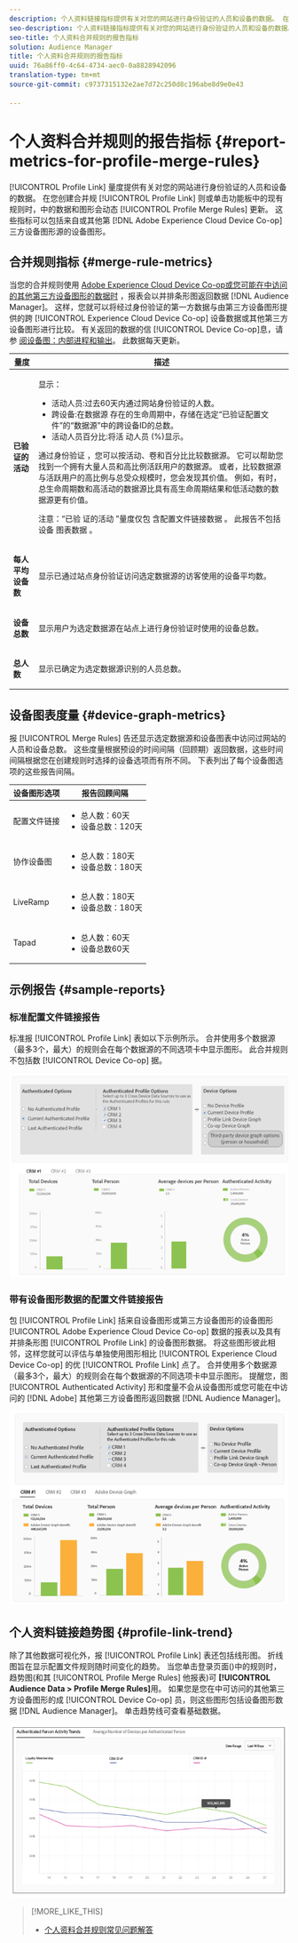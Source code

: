 ```yaml
---
description: 个人资料链接指标提供有关对您的网站进行身份验证的人员和设备的数据。 在您创建合并规则时，或在“配置文件合并规则”功能板中单击现有规则时，“配置文件链接”中的数据和图形会动态更新。 这些指标可以包括来自Adobe Experience Cloud Device Co-op或其他第三方设备图形源的设备图。
seo-description: 个人资料链接指标提供有关对您的网站进行身份验证的人员和设备的数据。 在您创建合并规则时，或在“配置文件合并规则”功能板中单击现有规则时，“配置文件链接”中的数据和图形会动态更新。 这些指标可以包括来自Adobe Experience Cloud Device Co-op或其他第三方设备图形源的设备图。
seo-title: 个人资料合并规则的报告指标
solution: Audience Manager
title: 个人资料合并规则的报告指标
uuid: 76a86ff0-4c64-4734-aec0-0a8828942096
translation-type: tm+mt
source-git-commit: c9737315132e2ae7d72c250d8c196abe8d9e0e43

---
```



# 个人资料合并规则的报告指标 {#report-metrics-for-profile-merge-rules}

[!UICONTROL Profile Link] 量度提供有关对您的网站进行身份验证的人员和设备的数据。 在您创建合并规 [!UICONTROL Profile Link] 则或单击功能板中的现有规则时，中的数据和图形会动态 [!UICONTROL Profile Merge Rules] 更新。 这些指标可以包括来自或其他第 [!DNL Adobe Experience Cloud Device Co-op] 三方设备图形源的设备图形。

## 合并规则指标 {#merge-rule-metrics}

当您的合并规则使用 [Adobe Experience Cloud Device Co-op或您可能在中访问的其他第三方设备图形的数据时](https://marketing.adobe.com/resources/help/en_US/mcdc/) ，报表会以并排条形图返回数据 [!DNL Audience Manager]。 这样，您就可以将经过身份验证的第一方数据与由第三方设备图形提供的跨 [!UICONTROL Experience Cloud Device Co-op] 设备数据或其他第三方设备图形进行比较。 有关返回的数据的信 [!UICONTROL Device Co-op]息，请参 [阅设备图：内部进程和输出](https://marketing.adobe.com/resources/help/en_US/mcdc/mcdc-processes.html)。 此数据每天更新。

<table id="table_A7FB2F9804F84AC8A6DD05C0E6EE7555"> 
 <thead> 
  <tr> 
   <th colname="col1" class="entry"> 量度 </th> 
   <th colname="col2" class="entry"> 描述 </th> 
  </tr> 
 </thead>
 <tbody> 
  <tr> 
   <td colname="col1"> <p> <b><span class="wintitle"> 已验证的活动</span></b> </p> </td> 
   <td colname="col2"> <p>显示： </p> 
    <ul id="ul_7F7373919A4A49028EF4BF7B28D9F8E9"> 
     <li id="li_FE2F93C496D64ED8928B3E522C9585EA"> <span class="wintitle"> 活动人员</span>:过去60天内通过网站身份验证的人数。 </li> 
     <li id="li_60CFD26EE68B442683C0ED5FED1A79C8"> <span class="wintitle"> 跨设备</span>:在数据源 <a href="../../features/profile-merge-rules/merge-rules-start.md#create-data-source"></a><a href="../../features/manage-datasources.md#create-data-source"></a><a href="../../features/profile-merge-rules/merge-rule-definitions.md"></a> 存在的生命周期中，存储在选定“已验证配置文件”的“数据源”中的跨设备ID的总数。 </li> 
     <li id="li_F2F07B6A326C4A18B79A0CF2C47D9677"> <span class="wintitle"> 活动人员百分比</span>:将活 <span class="wintitle"> 动人员</span> (%)显示。 </li> 
    </ul> <p> <span class="wintitle"> 通过身份验证</span> ，您可以按活动、卷和百分比比较数据源。 它可以帮助您找到一个拥有大量人员和高比例活跃用户的数据源。 或者，比较数据源与活跃用户的高比例与总受众规模时，您会发现其价值。 例如，有时，总生命周期数和高活动的数据源比具有高生命周期结果和低活动数的数据源更有价值。 </p> <p> <p>注意：“已验 <span class="wintitle"> 证的活动</span> ”量度仅包 <span class="wintitle"> 含配置文件链接数据</span> 。 此报告不包括设备 <span class="wintitle"> 图表数据</span> 。 </p> </p> </td> 
  </tr> 
  <tr> 
   <td colname="col1"> <p> <b><span class="wintitle"> 每人平均设备数</span></b> </p> </td> 
   <td colname="col2"> <p> 显示已通过站点身份验证访问选定数据源的访客使用的设备平均数。 </p> </td> 
  </tr> 
  <tr> 
   <td colname="col1"> <p> <b><span class="wintitle"> 设备总数</span></b> </p> </td> 
   <td colname="col2"> <p>显示用户为选定数据源在站点上进行身份验证时使用的设备总数。 </p> </td> 
  </tr> 
  <tr> 
   <td colname="col1"> <p> <b><span class="wintitle"> 总人数</span></b> </p> </td> 
   <td colname="col2"> <p>显示已确定为选定数据源识别的人员总数。 </p> </td> 
  </tr> 
 </tbody> 
</table>

## 设备图表度量 {#device-graph-metrics}

报 [!UICONTROL Merge Rules] 告还显示选定数据源和设备图表中访问过网站的人员和设备总数。 这些度量根据预设的时间间隔（回顾期）返回数据，这些时间间隔根据您在创建规则时选择的设备选项而有所不同。 下表列出了每个设备图选项的这些报告间隔。

<table id="table_038983EBC71F4A55BBCA99212AC5DEE6"> 
 <thead> 
  <tr> 
   <th colname="col1" class="entry"> 设备图形选项 </th> 
   <th colname="col2" class="entry"> 报告回顾间隔 </th> 
  </tr>
 </thead>
 <tbody> 
  <tr> 
   <td colname="col1"> <p><span class="wintitle"> 配置文件链接</span> </p> </td> 
   <td colname="col2"> <p> 
     <ul id="ul_B2FF2341573840549FFB96579F537082"> 
      <li id="li_B37323C2F2434F41B407500AC5C15447">总人数：60天 </li> 
      <li id="li_08D911224A60418BBB3CFB4E70CE73D4">设备总数：120天 </li> 
     </ul> </p> </td> 
  </tr> 
  <tr> 
   <td colname="col1"> <p><span class="wintitle"> 协作设备图</span> </p> </td> 
   <td colname="col2"> <p> 
     <ul id="ul_64AD1DD89DF64703B70B973A463BA020"> 
      <li id="li_D7D3A3871F434CBFA71BE8929EB41648">总人数：180天 </li> 
      <li id="li_125D387986B2463EB310203CE5857EDA">设备总数：180天 </li> 
     </ul> </p> </td> 
  </tr> 
  <tr> 
   <td colname="col1"> <p><span class="wintitle"> LiveRamp</span> </p> </td> 
   <td colname="col2"> <p> 
     <ul id="ul_2772F3AD7E1440789B635794ECDE8DFB"> 
      <li id="li_1432363829D64615B1D349A3722D6268">总人数：180天 </li> 
      <li id="li_D5C0E3CE92524B54BBD36C73A326292B">设备总数：180天 </li> 
     </ul> </p> </td> 
  </tr> 
  <tr> 
   <td colname="col1"> <p><span class="wintitle"> Tapad</span> </p> </td> 
   <td colname="col2"> <p> 
     <ul id="ul_274529DB58E6442E95C6AD89BECB1362"> 
      <li id="li_67102211A72A4E47AACFE5E369793C17">总人数：60天 </li> 
      <li id="li_3E8F3DA6A7B5487895A626674DA363A5">设备总数60天 </li> 
     </ul> </p> </td> 
  </tr> 
 </tbody> 
</table>

## 示例报告 {#sample-reports}

### 标准配置文件链接报告

标准报 [!UICONTROL Profile Link] 表如以下示例所示。 合并使用多个数据源（最多3个，最大）的规则会在每个数据源的不同选项卡中显示图形。 此合并规则不包括数 [!UICONTROL Device Co-op] 据。

![](assets/coop-metrics1.png)

### 带有设备图形数据的配置文件链接报告

包 [!UICONTROL Profile Link] 括来自设备图形或第三方设备图形的设备图形 [!UICONTROL Adobe Experience Cloud Device Co-op] 数据的报表以及具有并排条形图 [!UICONTROL Profile Link] 的设备图形数据。 将这些图形彼此相邻，这样您就可以评估与单独使用图形相比 [!UICONTROL Experience Cloud Device Co-op] 的优 [!UICONTROL Profile Link] 点了。 合并使用多个数据源（最多3个，最大）的规则会在每个数据源的不同选项卡中显示图形。 提醒您，图 [!UICONTROL Authenticated Activity] 形和度量不会从设备图形或您可能在中访问的 [!DNL Adobe] 其他第三方设备图形返回数据 [!DNL Audience Manager]。

![](assets/coop-metrics2.png)

## 个人资料链接趋势图 {#profile-link-trend}

除了其他数据可视化外，报 [!UICONTROL Profile Link] 表还包括线形图。 折线图旨在显示配置文件规则随时间变化的趋势。 当您单击登录页面()中的规则时，趋势图(和其 [!UICONTROL Profile Merge Rules] 他报表)可 **[!UICONTROL Audience Data > Profile Merge Rules]**&#x200B;用。 如果您是您在中可访问的其他第三方设备图形的成 [!UICONTROL Device Co-op] 员，则这些图形包括设备图形数据 [!DNL Audience Manager]。 单击趋势线可查看基础数据。

![](assets/authenticated_trends.png)

>[!MORE_LIKE_THIS]
>
>* [个人资料合并规则常见问题解答](../../faq/faq-profile-merge.md)

